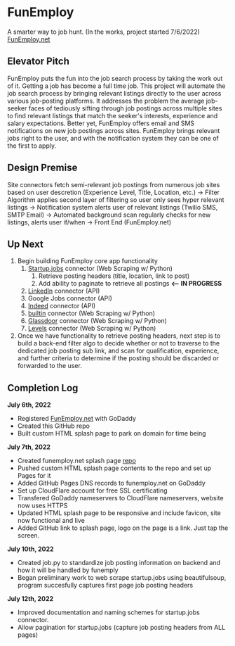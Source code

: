 # FunEmploy
A smarter way to job hunt. (In the works, project started 7/6/2022)
[FunEmploy.net](https://funemploy.net)

## Elevator Pitch
FunEmploy puts the fun into the job search process by taking the work out of it. Getting a job has become a full time job. This project will automate the job search process by bringing relevant listings directly to the user across various job-posting platforms. It addresses the problem the average job-seeker faces of tediously sifting through job postings across multiple sites to find relevant listings that match the seeker's interests, experience and salary expectations. Better yet, FunEmploy offers email and SMS notifications on new job postings across sites. FunEmploy brings relevant jobs right to the user, and with the notification system they can be one of the first to apply.


## Design Premise
Site connectors fetch semi-relevant job postings from numerous job sites based on user descretion (Experience Level, Title, Location, etc.) -> Filter Algorithm applies second layer of filtering so user only sees hyper relevant listings -> Notification system alerts user of relevant listings (Twilio SMS, SMTP Email) -> Automated background scan regularly checks for new listings, alerts user if/when -> Front End (FunEmploy.net)

## Up Next
1. Begin building FunEmploy core app functionality
   1. [Startup.jobs](https://startup.jobs/) connector (Web Scraping w/ Python) 
      1. Retrieve posting headers (title, location, link to post) 
      2. Add ability to paginate to retrieve all postings **<-- IN PROGRESS**
   2. [LinkedIn](https://www.linkedin.com/jobs) connector (API)
   3. Google Jobs connector (API) 
   4. [Indeed](https://www.indeed.com/) connector (API)
   5. [builtin](https://builtin.com/jobs) connector (Web Scraping w/ Python)
   6. [Glassdoor](https://www.glassdoor.com/index.htm) connector (Web Scraping w/ Python)
   7. [Levels](https://www.levels.fyi/still-hiring/) connector (Web Scraping w/ Python)
 2. Once we have functionality to retrieve posting headers, next step is to build a back-end filter algo to decide whether or not to traverse to the dedicated job posting sub link, and scan for qualification, experience, and further criteria to determine if the posting should be discarded or forwarded to the user.

## Completion Log
**July 6th, 2022**
- Registered [FunEmploy.net](www.funemploy.net) with GoDaddy
- Created this GitHub repo
- Built custom HTML splash page to park on domain for time being

**July 7th, 2022**
- Created funemploy.net splash page [repo](https://github.com/nthonybruno/funemploy-splash-page)
- Pushed custom HTML splash page contents to the repo and set up Pages for it
- Added GitHub Pages DNS records to funemploy.net on GoDaddy
- Set up CloudFlare account for free SSL certificating
- Transfered GoDaddy nameservers to CloudFlare nameservers, website now uses HTTPS
- Updated HTML splash page to be responsive and include favicon, site now functional and live
- Added GitHub link to splash page, logo on the page is a link. Just tap the screen.

**July 10th, 2022**
- Created job.py to standardize job posting information on backend and how it will be handled by funemply
- Began preliminary work to web scrape startup.jobs using beautifulsoup, program succesfully captures first page job posting headers

**July 12th, 2022**
- Improved documentation and naming schemes for startup.jobs connector.
- Allow pagination for startup.jobs (capture job posting headers from ALL pages)
